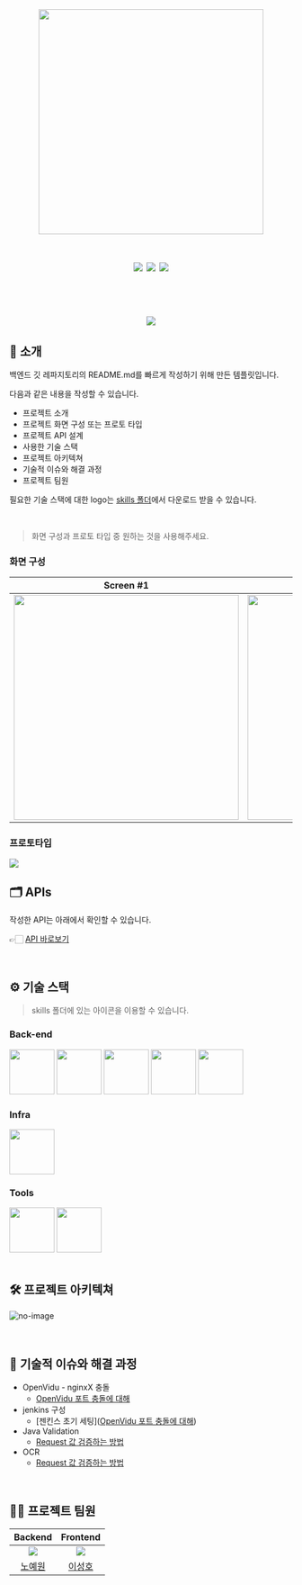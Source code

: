<div align="center">

<!-- logo -->
<img src="https://user-images.githubusercontent.com/80824750/208554611-f8277015-12e8-48d2-b2cc-d09d67f03c02.png" width="400"/>

# [<img src="https://img.shields.io/badge/-readme.md-important?style=flat&logo=google-chrome&logoColor=white" />]() [<img src="https://img.shields.io/badge/-tech blog-blue?style=flat&logo=google-chrome&logoColor=white" />]() [<img src="https://img.shields.io/badge/release-v0.0.0-yellow?style=flat&logo=google-chrome&logoColor=white" />]()

# <br/> [<img src="https://img.shields.io/badge/프로젝트 기간-2025.01.06~2025.02.21-green?style=flat&logo=&logoColor=white" />]()

</div> 

## 📝 소개

백엔드 깃 레파지토리의 README.md를 빠르게 작성하기 위해 만든 템플릿입니다.

다음과 같은 내용을 작성할 수 있습니다.

- 프로젝트 소개
- 프로젝트 화면 구성 또는 프로토 타입
- 프로젝트 API 설계
- 사용한 기술 스택
- 프로젝트 아키텍쳐
- 기술적 이슈와 해결 과정
- 프로젝트 팀원

필요한 기술 스택에 대한 logo는 [skills 폴더](/skills/)에서 다운로드 받을 수 있습니다.

<br />

> 화면 구성과 프로토 타입 중 원하는 것을 사용해주세요.

### 화면 구성

|                                                           Screen #1                                                            |                                                           Screen #2                                                            |
|:------------------------------------------------------------------------------------------------------------------------------:|:------------------------------------------------------------------------------------------------------------------------------:|
| <img src="https://user-images.githubusercontent.com/80824750/208456048-acbf44a8-cd71-4132-b35a-500047adbe1c.gif" width="400"/> | <img src="https://user-images.githubusercontent.com/80824750/208456234-fb5fe434-aa65-4d7a-b955-89098d5bbe0b.gif" width="400"/> |

### 프로토타입

<img src="https://user-images.githubusercontent.com/80824750/208454673-0449e49c-57c6-4a6b-86cf-66c5b1e623dc.png">

<br />

## 🗂️ APIs

작성한 API는 아래에서 확인할 수 있습니다.

👉🏻 [API 바로보기](/backend/APIs.md)


<br />

## ⚙ 기술 스택

> skills 폴더에 있는 아이콘을 이용할 수 있습니다.

### Back-end

<div>
<img src="https://github.com/yewon-Noh/readme-template/blob/main/skills/Java.png?raw=true" width="80">
<img src="https://github.com/yewon-Noh/readme-template/blob/main/skills/SpringBoot.png?raw=true" width="80">
<img src="https://github.com/yewon-Noh/readme-template/blob/main/skills/SpringDataJPA.png?raw=true" width="80">
<img src="https://github.com/yewon-Noh/readme-template/blob/main/skills/Mysql.png?raw=true" width="80">
<img src="https://github.com/yewon-Noh/readme-template/blob/main/skills/Ajax.png?raw=true" width="80">
</div>

### Infra

<div>
<img src="https://github.com/yewon-Noh/readme-template/blob/main/skills/AWSEC2.png?raw=true" width="80">
</div>

### Tools

<div>
<img src="https://github.com/yewon-Noh/readme-template/blob/main/skills/Github.png?raw=true" width="80">
<img src="https://github.com/yewon-Noh/readme-template/blob/main/skills/Notion.png?raw=true" width="80">
</div>

<br />

## 🛠️ 프로젝트 아키텍쳐

![no-image](https://user-images.githubusercontent.com/80824750/208294567-738dd273-e137-4bbf-8307-aff64258fe03.png)



<br />

## 🤔 기술적 이슈와 해결 과정

- OpenVidu - nginxX 충돌
    - [OpenVidu 포트 충돌에 대해](https://www.notion.so/openvidu-nginx-5a0fdf35c0b448c28779452a451d0cd2?pvs=4)
- jenkins 구성
    - [젠킨스 초기 세팅]([OpenVidu 포트 충돌에 대해](https://www.notion.so/openvidu-nginx-5a0fdf35c0b448c28779452a451d0cd2?pvs=4))
- Java Validation
    - [Request 값 검증하는 방법](https://www.notion.so/Java-Validation-19ec6c90458e8081bf78e9d07530e78e?pvs=4)
- OCR
    - [Request 값 검증하는 방법](https://www.notion.so/OCR-196c6c90458e80d898aafecc118deae4?pvs=4)

<br />

## 💁‍♂️ 프로젝트 팀원

|                    Backend                     |                    Frontend                    |
|:----------------------------------------------:|:----------------------------------------------:|
| ![](https://github.com/yewon-Noh.png?size=120) | ![](https://github.com/SeongHo-C.png?size=120) |
|      [노예원](https://github.com/yewon-Noh)       |      [이성호](https://github.com/SeongHo-C)       |